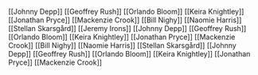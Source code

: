 [[Johnny Depp]]
[[Geoffrey Rush]]
[[Orlando Bloom]]
[[Keira Knightley]]
[[Jonathan Pryce]]
[[Mackenzie Crook]]
[[Bill Nighy]]
[[Naomie Harris]]
[[Stellan Skarsgård]]
[[Jeremy Irons]]
[[Johnny Depp]]
[[Geoffrey Rush]]
[[Orlando Bloom]]
[[Keira Knightley]]
[[Jonathan Pryce]]
[[Mackenzie Crook]]
[[Bill Nighy]]
[[Naomie Harris]]
[[Stellan Skarsgård]]
[[Johnny Depp]]
[[Geoffrey Rush]]
[[Orlando Bloom]]
[[Keira Knightley]]
[[Jonathan Pryce]]
[[Mackenzie Crook]]
